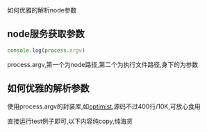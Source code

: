 如何优雅的解析node参数

## node服务获取参数

```js
console.log(process.argv)
```

process.argv,第一个为node路径,第二个为执行文件路径,身下的为参数

## 如何优雅的解析参数

使用process.argv的封装库,如[optimist](https://github.com/substack/node-optimist),源码不过400行/10K,可放心食用

直接运行test例子即可,以下内容纯copy,纯海货





